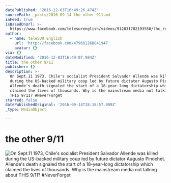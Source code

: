 ```yaml
---
datePublished: '2016-12-03T16:49:26.474Z'
sourcePath: _posts/2016-09-14-the-other-911.md
inFeed: true
isBasedOnUrl: >-
  https://www.facebook.com/telesurenglish/videos/912831782193558/?hc_ref=NEWSFEED
author:
  - name: teleSUR English
    url: 'http://facebook.com/479681268841947'
    avatar: {}
via: {}
dateModified: '2016-12-03T16:49:07.984Z'
title: the other 9/11
publisher: {}
description: >-
  On Sept.11 1973, Chile's socialist President Salvador Allende was killed
  during the US-backed military coup led by future dictator Augusto Pinochet.
  Allende's death signaled the start of a 18-year-long dictatorship which
  claimed the lives of thousands. Why is the mainstream media not talking about
  THIS 9/11? #NeverForget
starred: false
datePublishedOriginal: '2016-09-14T18:18:57.909Z'
_type: MediaObject

---
```

# the other 9/11
![On Sept.11 1973, Chile's socialist President Salvador Allende was killed during the US-backed military coup led by future dictator Augusto Pinochet. Allende's death signaled the start of a 18-year-long dictatorship which claimed the lives of thousands. Why is the mainstream media not talking about THIS 9/11? #NeverForget](https://imgflo.herokuapp.com/graph/2b2431f8e7ba7b0/c682ce5b2a00821f0a6b55101998c3cf/noop.jpg?input=https%3A%2F%2Fscontent.xx.fbcdn.net%2Fv%2Ft15.0-10%2Fp128x128%2F14146338_912833505526719_660270066_n.jpg%3Foh%3D1467e86e398af7e7dcf1764b60c98f3f%26oe%3D583A70E8)